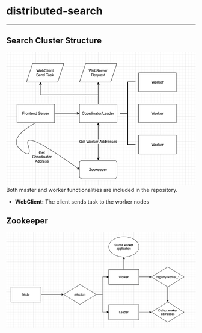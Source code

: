 # distributed-search
---
## Search Cluster Structure
![system](./images/distributed-search.png)
Both master and worker functionalities are included in the repository. 
- __WebClient:__ The client sends task to the worker nodes

## Zookeeper
![zookeeper](./images/zookeeper.png)
